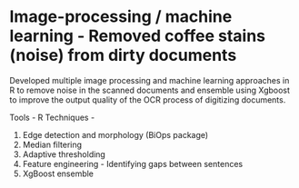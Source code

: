 # Image-processing / machine learning - Removed coffee stains (noise) from dirty documents
 
Developed multiple image processing and machine learning approaches in R to remove noise in the scanned documents and ensemble using Xgboost to improve the output quality of the OCR process of digitizing documents.

Tools - R
Techniques - 
  1. Edge detection and morphology (BiOps package)
  2. Median filtering
  3. Adaptive thresholding
  4. Feature engineering - Identifying gaps between sentences
  5. XgBoost ensemble
